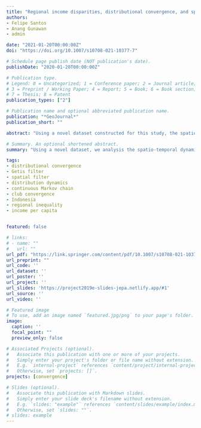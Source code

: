 ```yaml
---
title: "Regional income disparities, distributional convergence, and spatial effects: Evidence from Indonesian regions 2010–2017"
authors:
- Felipe Santos
- Anang Gunawan
- admin

date: "2021-01-20T00:00:00Z"
doi: "https://doi.org/10.1007/s10708-021-10377-7"

# Schedule page publish date (NOT publication's date).
publishDate: "2020-01-20T00:00:00Z"

# Publication type.
# Legend: 0 = Uncategorized; 1 = Conference paper; 2 = Journal article;
# 3 = Preprint / Working Paper; 4 = Report; 5 = Book; 6 = Book section;
# 7 = Thesis; 8 = Patent
publication_types: ["2"]

# Publication name and optional abbreviated publication name.
publication: "*GeoJournal*"
publication_short: ""

abstract: "Using a novel dataset constructed for this study, the spatio-temporal dynamics of income per capita across 34 provinces and 514 districts in Indonesia over the 2010–2017 period are analyzed. First, an exploratory spatial analysis suggests that spatial autocorrelation is only significant at the district level, and it appears to be robust from 2013 to 2017. Consequently, at this level, a spatial filtering model is used for decomposing income into a spatially independent component and a spatial residual. Next, through the lens of a distributional convergence framework, it was found that the spatially independent component shows less intra-mobility than the original income variable. When analyzing beta and sigma convergence, strong converging patterns are found for filtered variables and the speed is higher for the filtered data. Thus, it is argued that neighbour effects have played a significant role in slowing the pace of income convergence at the district level. In terms of provinces, beta convergence is reported and the distributional convergence framework suggests the formation of at least three clubs with high intra-distribution mobility for the upper end of the distribution. The article is concluded by relating these findings to some plausible policy interventions."

# Summary. An optional shortened abstract.
summary: "Using a novel dataset, we analysis the spatio-temporal dynamics of income per capita across 34 provinces and 514 districts in Indonesia over the 2010–2017 period."

tags:
- distributional convergence
- Getis filter
- spatial filter
- distribution dynamics
- continuous Markov chain
- club convergence
- Indonesia
- regional inequality
- income per capita


featured: false

# links:
# - name: ""
#   url: ""
url_pdf: "https://link.springer.com/content/pdf/10.1007/s10708-021-10377-7.pdf"
url_preprint: ""
url_code: ''
url_dataset: ''
url_poster: ''
url_project: ''
url_slides: 'https://project2019e-slides-jepa.netlify.app/#1'
url_source: ''
url_video: ''

# Featured image
# To use, add an image named `featured.jpg/png` to your page's folder.
image:
  caption: ''
  focal_point: ""
  preview_only: false

# Associated Projects (optional).
#   Associate this publication with one or more of your projects.
#   Simply enter your project's folder or file name without extension.
#   E.g. `internal-project` references `content/project/internal-project/index.md`.
#   Otherwise, set `projects: []`.
projects: [convergence]

# Slides (optional).
#   Associate this publication with Markdown slides.
#   Simply enter your slide deck's filename without extension.
#   E.g. `slides: "example"` references `content/slides/example/index.md`.
#   Otherwise, set `slides: ""`.
# slides: example
---
```


